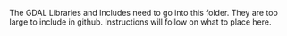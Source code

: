 The GDAL Libraries and Includes need to go into this folder. They are too large to include in github. Instructions will follow on what to place here.

